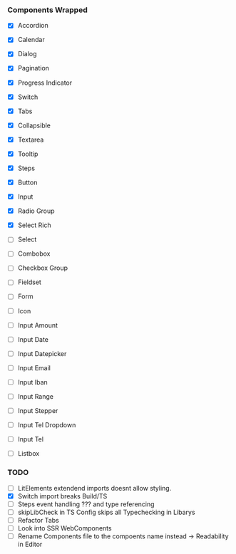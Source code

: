 ### Components Wrapped

- [x] Accordion
- [x] Calendar
- [x] Dialog
- [x] Pagination
- [x] Progress Indicator
- [x] Switch
- [x] Tabs
- [x] Collapsible
- [x] Textarea
- [x] Tooltip
- [x] Steps
- [x] Button
- [x] Input
- [x] Radio Group
- [x] Select Rich
- [ ] Select

- [ ] Combobox
- [ ] Checkbox Group
- [ ] Fieldset
- [ ] Form
- [ ] Icon
- [ ] Input Amount
- [ ] Input Date
- [ ] Input Datepicker
- [ ] Input Email
- [ ] Input Iban
- [ ] Input Range
- [ ] Input Stepper
- [ ] Input Tel Dropdown
- [ ] Input Tel
- [ ] Listbox

### TODO

- [ ] LitElements extendend imports doesnt allow styling.
- [x] Switch import breaks Build/TS
- [ ] Steps event handling ??? and type referencing
- [ ] skipLibCheck in TS Config skips all Typechecking in Libarys
- [ ] Refactor Tabs
- [ ] Look into SSR WebComponents
- [ ] Rename Components file to the compoents name instead -> Readability in Editor

